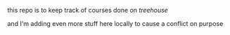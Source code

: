 this repo is to keep track of courses
done on *treehouse*

and I'm adding even more stuff here locally to cause a conflict on purpose